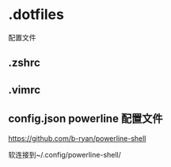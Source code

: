 # .dotfiles
配置文件

## .zshrc

## .vimrc

## config.json powerline 配置文件

https://github.com/b-ryan/powerline-shell

软连接到~/.config/powerline-shell/

